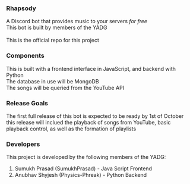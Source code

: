 ### Rhapsody
A Discord bot that provides music to your servers *for free* <br>
This bot is built by members of the YADG<br>
<br>
This is the official repo for this project<br>

### Components
This is built with a frontend interface in JavaScript, and backend with Python<br>
The database in use will be MongoDB<br>
The songs will be queried from the YouTube API<br>

### Release Goals
The first full release of this bot is expected to be ready by 1st of October<br>
this release will inclued the playback of songs from YouTube, basic playback control, as well as the formation of playlists<br>

### Developers
This project is developed by the following members of the YADG:<br>
1. Sumukh Prasad (SumukhPrasad) - Java Script Frontend<br>
2. Anubhav Shyjesh (Physics-Phreak) - Python Backend